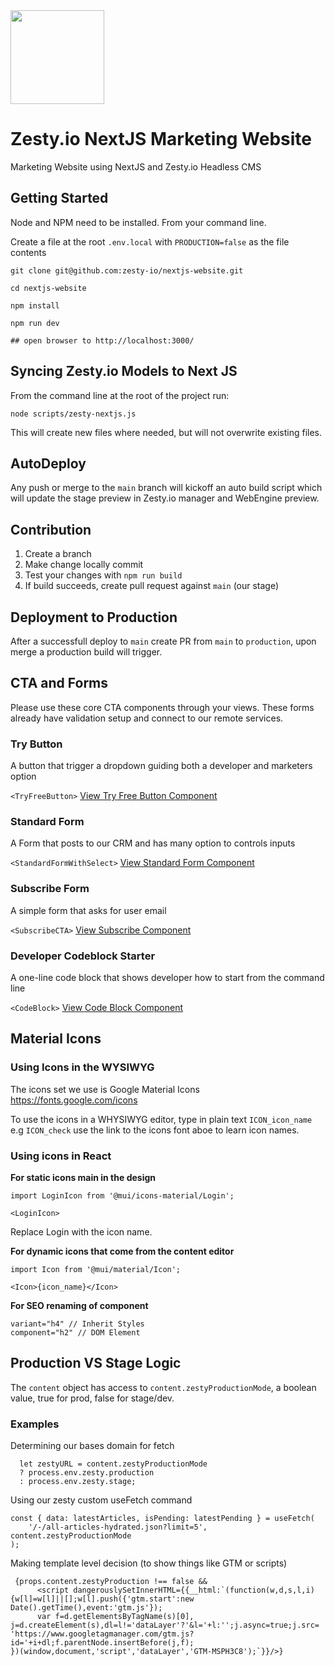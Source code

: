 <img src="https://brand.zesty.io/zesty-io-logo.svg" width="150">

# Zesty.io NextJS Marketing Website 

Marketing Website using NextJS and Zesty.io Headless CMS

## Getting Started

Node and NPM need to be installed. From your command line.

Create a file at the root `.env.local` with `PRODUCTION=false` as the file contents

```
git clone git@github.com:zesty-io/nextjs-website.git

cd nextjs-website

npm install

npm run dev

## open browser to http://localhost:3000/

```

## Syncing Zesty.io Models to Next JS

From the command line at the root of the project run:

```
node scripts/zesty-nextjs.js
```

This will create new files where needed, but will not overwrite existing files.

## AutoDeploy

Any push or merge to the `main` branch will kickoff an auto build script which will update the stage preview in Zesty.io manager and WebEngine preview.

## Contribution

1. Create a branch
2. Make change locally commit
3. Test your changes with `npm run build`
4. If build succeeds, create pull request against `main` (our stage)

## Deployment to Production

After a successfull deploy to `main` create PR from `main` to `production`, upon merge a production build will trigger.


## CTA and Forms

Please use these core CTA components through your views. These forms already have validation setup and connect to our remote services.

###  Try Button

A button that trigger a dropdown guiding both a developer and marketers option

`<TryFreeButton>` [View Try Free Button Component](src/components/cta/TryFreeButton.js)

###  Standard Form

A Form that posts to our CRM and has many option to controls inputs

`<StandardFormWithSelect>` [View Standard Form Component](src/components/cta/StandardFormWithSelect.js)

###  Subscribe Form

A simple form that asks for user email
 
`<SubscribeCTA>` [View Subscribe Component](src/components/cta/SubscribeCTA.js)

### Developer Codeblock Starter

A one-line code block that shows developer how to start from the command line

`<CodeBlock>` [View Code Block Component](src/components/cta/CodeBlock.js)

## Material Icons

### Using Icons in the WYSIWYG

The icons set we use is Google Material Icons https://fonts.google.com/icons

To use the icons in a WHYSIWYG editor, type in plain text `ICON_icon_name` e.g `ICON_check` use the link to the icons font aboe to learn icon names.

### Using icons in React

**For static icons main in the design**

```
import LoginIcon from '@mui/icons-material/Login';

<LoginIcon>
```

Replace Login with the icon name.

**For dynamic icons that come from the content editor**

```
import Icon from '@mui/material/Icon';

<Icon>{icon_name}</Icon>
```
**For SEO renaming of component**

```
variant="h4" // Inherit Styles
component="h2" // DOM Element
```

## Production VS Stage Logic

The `content` object has access to `content.zestyProductionMode`, a boolean value, true for prod, false for stage/dev.

### Examples

Determining our bases domain for fetch 

```
  let zestyURL = content.zestyProductionMode
  ? process.env.zesty.production
  : process.env.zesty.stage;
``` 

Using our zesty custom useFetch command

```  
const { data: latestArticles, isPending: latestPending } = useFetch(
    '/-/all-articles-hydrated.json?limit=5', content.zestyProductionMode
);
```

Making template level decision (to show things like GTM or scripts)

```
 {props.content.zestyProduction !== false &&
      <script dangerouslySetInnerHTML={{__html:`(function(w,d,s,l,i){w[l]=w[l]||[];w[l].push({'gtm.start':new Date().getTime(),event:'gtm.js'});
      var f=d.getElementsByTagName(s)[0],
j=d.createElement(s),dl=l!='dataLayer'?'&l='+l:'';j.async=true;j.src=
'https://www.googletagmanager.com/gtm.js?id='+i+dl;f.parentNode.insertBefore(j,f);
})(window,document,'script','dataLayer','GTM-MSPH3C8');`}}/>}
```
